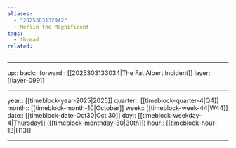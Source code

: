 ```yaml
---
aliases:
  - "2025303132942"
  - Merlin the Magnificent
tags:
  - thread
related:
---
```




***

up:: 
back:: 
forward:: [[2025303133034|The Fat Albert Incident]]
layer:: [[layer-099]]

***

year:: [[timeblock-year-2025|2025]]
quarter:: [[timeblock-quarter-4|Q4]]
month:: [[timeblock-month-10|October]]
week:: [[timeblock-week-44|W44]]
date:: [[timeblock-date-Oct30|Oct 30]]
day:: [[timeblock-weekday-4|Thursday]] ([[timeblock-monthday-30|30th]])
hour:: [[timeblock-hour-13|H13]]

***
